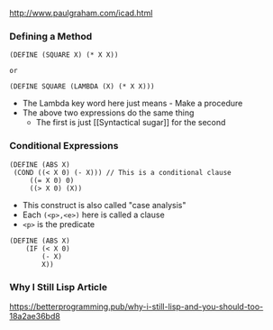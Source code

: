 http://www.paulgraham.com/icad.html

### Defining a Method
```
(DEFINE (SQUARE X) (* X X))

or 

(DEFINE SQUARE (LAMBDA (X) (* X X)))
```
- The Lambda key word here just means - Make a procedure
- The above two expressions do the same thing
	- The first is just [[Syntactical sugar]]  for the second

### Conditional Expressions
```
(DEFINE (ABS X)
 (COND ((< X 0) (- X))) // This is a conditional clause
	 ((= X 0) 0)
	 ((> X 0) (X))
```
 - This construct is also called "case analysis"
 - Each `(<p>,<e>)` here is called a clause
 - `<p>` is the predicate
```
(DEFINE (ABS X)
	(IF (< X 0)
		(- X)
		X))
```

### Why I Still Lisp Article
https://betterprogramming.pub/why-i-still-lisp-and-you-should-too-18a2ae36bd8